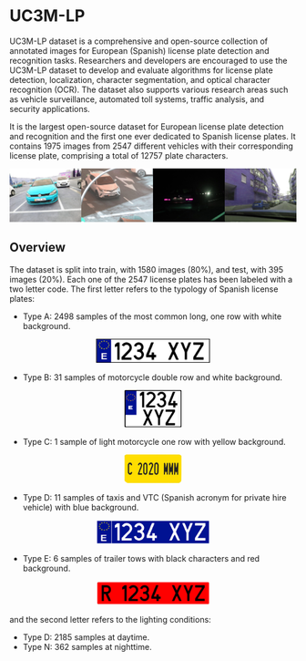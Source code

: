 # UC3M-LP

UC3M-LP dataset is a comprehensive and open-source collection of annotated images for European (Spanish) license plate detection and recognition tasks. Researchers and developers are encouraged to use the UC3M-LP dataset to develop and evaluate algorithms for license plate detection, localization, character segmentation, and optical character recognition (OCR). The dataset also supports various research areas such as vehicle surveillance, automated toll systems, traffic analysis, and security applications.

It is the largest open-source dataset for European license plate detection and recognition and the first one ever dedicated to Spanish license plates. It contains 1975 images from 2547 different vehicles with their corresponding license plate, comprising a total of 12757 plate characters.

<img src="docs/dataset.png" alt="UC3M-LP dataset"/>


## Overview

The dataset is split into train, with 1580 images (80%), and test, with 395 images (20%). Each one of the 2547 license plates has been labeled with a two letter code. The first letter refers to the typology of Spanish license plates:

- Type A: 2498 samples of the most common long, one row with white background.

<p align='center'>
    <img src="docs/lp_a.jpg" alt="Type A license plate" width=200/>
</p>

- Type B: 31 samples of motorcycle double row and white background.

<p align='center'>
    <img src="docs/lp_b.png" alt="Type B license plate" width=100/>
</p>

- Type C: 1 sample of light motorcycle one row with yellow background.

<p align='center'>
    <img src="docs/lp_c.png" alt="Type C license plate" width=100/>
</p>

- Type D: 11 samples of taxis and VTC (Spanish acronym for private hire vehicle) with blue background.

<p align='center'>
    <img src="docs/lp_d.png" alt="Type D license plate" width=200/>
</p>

- Type E: 6 samples of trailer tows with black characters and red background.

<p align='center'>
    <img src="docs/lp_e.jpg" alt="Type E license plate" width=200/>
</p>


and the second letter refers to the lighting conditions:

- Type D: 2185 samples at daytime.
- Type N: 362 samples at nighttime.


<!-- ## Citation -->

<!-- If you use this dataset in your research, please cite the following paper: -->

<!-- Waiting for acceptance -->


